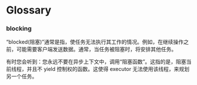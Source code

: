 # Glossary

### blocking

“blocked(阻塞)”通常是指，使任务无法执行其工作的情况。例如，在继续操作之前，可能需要客户端发送数据。通常，当任务被阻塞时，将安排其他任务。

有时您会听到：您永远不要在异步上下文中，调用“阻塞函数”。这指的是，阻塞当前线程，并且不 yield 控制权的函数。这使得 executor 无法使用该线程，来规划另一个任务。
